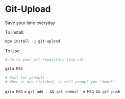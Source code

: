 Git-Upload
=====

Save your time everyday

To install:
```bash
npm install -g git-upload
```

To Use:
```bash
# Go to your git repository (via cd) 

gitu MSG

# Wait for prompts
# When it has finished, it will prompt you "done!"
```

`gitu MSG` = `git add . && git commit -m MSG && git push`
